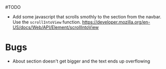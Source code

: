 #TODO
* Add some javascript that scrolls smothly to the section from the navbar.
  Use the `scrollIntoView` function.
  https://developer.mozilla.org/en-US/docs/Web/API/Element/scrollIntoView

# Bugs
* About section doesn't get bigger and the text ends up overflowing
